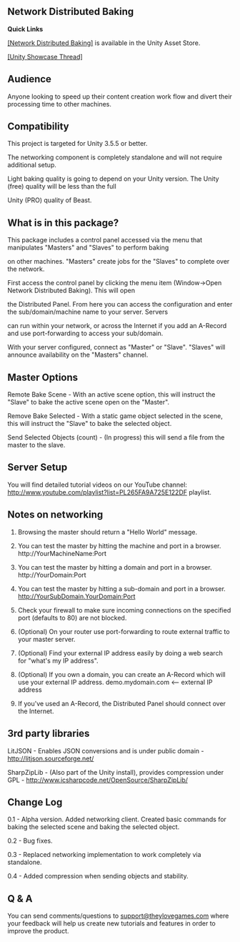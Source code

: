 Network Distributed Baking
--------------------------

**Quick Links**

<a target=_blank href="https://www.assetstore.unity3d.com/#/content/4305">[Network Distributed Baking]</a> is available in the Unity Asset Store.

<a target=_blank href="http://forum.unity3d.com/threads/149836-Network-Distributed-Baking?p=1026463">[Unity Showcase Thread]</a>

Audience
--------

Anyone looking to speed up their content creation work flow and divert their processing time to other machines.


Compatibility
-------------

This project is targeted for Unity 3.5.5 or better.

The networking component is completely standalone and will not require additional setup.

Light baking quality is going to depend on your Unity version. The Unity (free) quality will be less than the full

Unity (PRO) quality of Beast.


What is in this package?
------------------------

This package includes a control panel accessed via the menu that manipulates "Masters" and "Slaves" to perform baking

on other machines. "Masters" create jobs for the "Slaves" to complete over the network.

First access the control panel by clicking the menu item (Window->Open Network Distributed Baking). This will open

the Distributed Panel. From here you can access the configuration and enter the sub/domain/machine name to your server. Servers

can run within your network, or across the Internet if you add an A-Record and use port-forwarding to access your sub/domain.

With your server configured, connect as "Master" or "Slave". "Slaves" will announce availability on the "Masters" channel.


Master Options
--------------

Remote Bake Scene - With an active scene option, this will instruct the "Slave" to bake the active scene open on the "Master".

Remove Bake Selected - With a static game object selected in the scene, this will instruct the "Slave" to bake the selected object.

Send Selected Objects (count) - (In progress) this will send a file from the master to the slave.


Server Setup
------------

You will find detailed tutorial videos on our YouTube channel: http://www.youtube.com/playlist?list=PL265FA9A725E122DF playlist.


Notes on networking
----------------

1) Browsing the master should return a "Hello World" message.

2) You can test the master by hitting the machine and port in a browser. http://YourMachineName:Port

3) You can test the master by hitting a domain and port in a browser. http://YourDomain:Port

4) You can test the master by hitting a sub-domain and port in a browser. http://YourSubDomain.YourDomain:Port

5) Check your firewall to make sure incoming connections on the specified port (defaults to 80) are not blocked.

6) (Optional) On your router use port-forwarding to route external traffic to your master server.

7) (Optional) Find your external IP address easily by doing a web search for "what's my IP address".

8) (Optional) If you own a domain, you can create an A-Record which will use your external IP address.
	demo.mydomain.com <-- external IP address
	
9) If you've used an A-Record, the Distributed Panel should connect over the Internet.


3rd party libraries
-------------------

LitJSON - Enables JSON conversions and is under public domain - http://litjson.sourceforge.net/

SharpZipLib - (Also part of the Unity install), provides compression under GPL - http://www.icsharpcode.net/OpenSource/SharpZipLib/


Change Log
----------

0.1 - Alpha version. Added networking client. Created basic commands for baking the selected scene and baking the selected object.

0.2 - Bug fixes.

0.3 - Replaced networking implementation to work completely via standalone.

0.4 - Added compression when sending objects and stability.


Q & A
-----

You can send comments/questions to support@theylovegames.com where your feedback will help us create new tutorials and features in order to improve the product.

